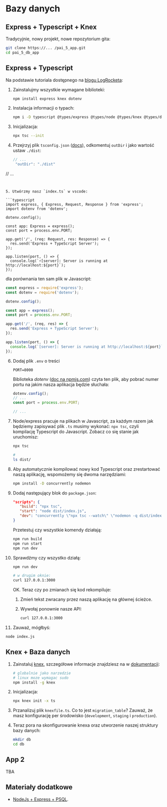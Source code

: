 # Bazy danych

## Express + Typescript + Knex

Tradycyjnie, nowy projekt, nowe repozytorium gita:

```bash
git clone https://... /pai_5_app.git
cd pai_5_db_app
```

## Express + Typescript

Na podstawie tutoriala dostępnego na [blogu LogRocketa](https://blog.logrocket.com/how-to-set-up-node-typescript-express/):

1. Zainstalujmy wszystkie wymagane biblioteki:

   ```bash
   npm install express knex dotenv
   ```

2. Instalacja informacji o typach:

   ```bash
   npm i -D typescript @types/express @types/node @types/knex @types/dotenv
   ```

3. Inicjalizacja:

   ```bash
   npx tsc --init
   ```

4. Przejrzyj plik `tsconfig.json` ([docs](https://www.typescriptlang.org/docs/handbook/tsconfig-json.html)), odkomentuj `outDir` i jako wartość ustaw `./dist`:

   ```javascript
   // ...
    "outDir": "./dist"
  // ...
   ```


5. Utwórzmy nasz `index.ts` w vscode:

   ```typescript
   import express, { Express, Request, Response } from 'express';
   import dotenv from 'dotenv';

   dotenv.config();

   const app: Express = express();
   const port = process.env.PORT;

   app.get('/', (req: Request, res: Response) => {
     res.send('Express + TypeScript Server');
   });

   app.listen(port, () => {
     console.log(`⚡️[server]: Server is running at http://localhost:${port}`);
   });
   ```

   dla porównania ten sam plik w Javascript:

   ```javascript
   const express = require('express');
   const dotenv = require('dotenv');

   dotenv.config();

   const app = express();
   const port = process.env.PORT;

   app.get('/', (req, res) => {
     res.send('Express + TypeScript Server');
   });

   app.listen(port, () => {
     console.log(`[server]: Server is running at http://localhost:${port}`);
   });
   ```

6. Dodaj plik `.env` o treści

   ```text
   PORT=8000
   ```

   Biblioteka *dotenv* ([doc na npmjs.com](https://www.npmjs.com/package/dotenv)) czyta ten plik, aby pobrać numer portu na jakim nasza aplikacja będzie słuchała:

   ```javascript
   dotenv.config();
   // ...
   const port = process.env.PORT;

   // ...
   ```

7. Node/express pracuje na plikach w Javascript, za każdym razem jak będziemy zapisywać plik `.ts` musimy wykonać: `npx tsc`, czyli kompilację Typescript do Javascript. Zobacz co się stanie jak uruchomisz:

   ```bash
   npx tsc

   #
   ls dist/
   ```

8. Aby automatycznie kompilować nowy kod Typescript oraz zrestartować naszą aplikację, wspomożemy się dwoma narzędziami:

   ```bash
   npm install -D concurrently nodemon
   ```

9. Dodaj następujący blok do `package.json`:

   ```json
   "scripts": {
      "build": "npx tsc",
      "start": "node dist/index.js",
      "dev": "concurrently \"npx tsc --watch\" \"nodemon -q dist/index.js\""
   }
   ```

   Przetestuj czy wszystkie komendy działają:

   ```bash
   npm run build
   npm run start
   npm run dev
   ```

10. Sprawdźmy czy wszystko działą:

    ```bash
    npm run dev
    ```

    ```bash
    # w drugim oknie:
    curl 127.0.0.1:3000
    ```

    OK. Teraz czy po zmianach się kod rekompiluje:

    1. Zmień tekst zwracany przez naszą aplikację na głównej ścieżce.

    2. Wywołaj ponownie nasze API:

       ```bash
       curl 127.0.0.1:3000
       ```

11. Zauważ, mógłbyś:

   ```bash
   node index.js
   ```

## Knex + Baza danych

1. Zainstaluj [knex](https://knexjs.org/), szczegółowe informacje znajdziesz na w [dokumentacji](https://knexjs.org/guide/#node-js):

   ```bash
   # globalnie jako narzedzie
   # linux moze wymagac sudo
   npm install -g knex
   ```

2. Inicjalizacja:

   ```bash
   npx knex init -x ts
   ```

3. Przanalizuj plik `knexfile.ts`. Co to jest `migration_table`? Zauważ, że masz konfigurację per środowisko (`development`, `staging` i `production`).


4. Teraz pora na skonfigurowanie knexa oraz utworzenie naszej struktury bazy danych:

   ```bash
   mkdir db
   cd db
   ```

## App 2

TBA

## Materiały dodatkowe

- [NodeJs + Express + PSQL](https://blog.logrocket.com/crud-rest-api-node-js-express-postgresql/).
